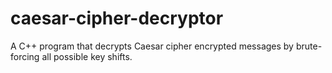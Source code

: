 # caesar-cipher-decryptor
A C++ program that decrypts Caesar cipher encrypted messages by brute-forcing all possible key shifts.
